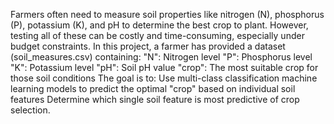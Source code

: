 Farmers often need to measure soil properties like nitrogen (N), phosphorus (P), potassium (K), and pH to determine the best crop to plant. However, testing all of these can be costly and time-consuming, especially under budget constraints.
In this project, a farmer has provided a dataset (soil_measures.csv) containing:
"N": Nitrogen level
"P": Phosphorus level
"K": Potassium level
"pH": Soil pH value
"crop": The most suitable crop for those soil conditions
The goal is to:
Use multi-class classification machine learning models to predict the optimal "crop" based on individual soil features
Determine which single soil feature is most predictive of crop selection.
